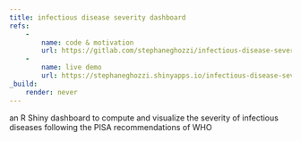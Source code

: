 ```yaml
---
title: infectious disease severity dashboard
refs: 
    -
        name: code & motivation
        url: https://gitlab.com/stephaneghozzi/infectious-disease-severity-dashboard
    -
        name: live demo
        url: https://stephaneghozzi.shinyapps.io/infectious-disease-severity
_build:
    render: never
---
```

an R Shiny dashboard to compute and visualize the severity of infectious diseases following the PISA recommendations of WHO
